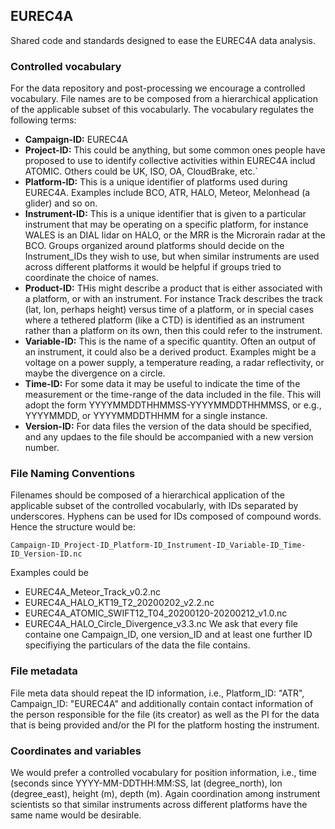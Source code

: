 ## EUREC4A
Shared code and standards designed to ease the EUREC4A data analysis.

### Controlled vocabulary
For the data repository and post-processing we encourage a controlled vocabulary.  File names are to be composed from a hierarchical application of the applicable subset of this vocabularly.  The vocabulary regulates the following terms:

  * **Campaign-ID:**  EUREC4A
  * **Project-ID:**  This could be anything, but some common ones people have proposed to use to identify collective activities within EUREC4A includ ATOMIC.  Others could be UK, ISO, OA, CloudBrake, etc.`
  * **Platform-ID:**  This is a unique identifier of platforms used during EUREC4A.  Examples include BCO, ATR, HALO, Meteor, Melonhead (a glider) and so on.
  * **Instrument-ID:**  This is a unique identifier that is given to a particular instrument that may be operating on a specific platform, for instance WALES is an DIAL lidar on HALO, or the MRR is the Microrain radar at the BCO.  Groups organized around platforms should decide on the Instrument_IDs they wish to use, but when similar instruments are used across different platforms it would be helpful if groups tried to coordinate the choice of names.
  * **Product-ID:**  THis might describe a product that is either associated with a platform, or with an instrument.   For instance Track describes the track (lat, lon, perhaps height) versus time of a platform, or in special cases where a tethered platform (like a CTD) is identified as an instrument rather than a platform on its own, then this could refer to the instrument.
  * **Variable-ID:** This is the name of a specific quantity.  Often an output of an instrument, it could also be a derived product.  Examples might be a voltage on a power supply, a temperature reading, a radar reflectivity, or maybe the divergence on a circle. 
  * **Time-ID:** For some data it may be useful to indicate the time of the measurement or the time-range of the data included in the file.  This will adopt the form YYYYMMDDTHHMMSS-YYYYMMDDTHHMMSS, or e.g., YYYYMMDD, or YYYYMMDDTHHMM for a single instance. 
 * **Version-ID:** For data files the version of the data should be specified, and any updaes to the file should be accompanied with a new version number. 

### File Naming Conventions

Filenames should be composed of a hierarchical application of the applicable subset of the controlled vocabularly, with IDs separated by underscores.  Hyphens can be used for IDs composed of compound words.  Hence the structure would be:

`Campaign-ID_Project-ID_Platform-ID_Instrument-ID_Variable-ID_Time-ID_Version-ID.nc`

Examples could be
  - EUREC4A_Meteor_Track_v0.2.nc
  - EUREC4A_HALO_KT19_T2_20200202_v2.2.nc  
  - EUREC4A_ATOMIC_SWIFT12_T04_20200120-20200212_v1.0.nc
  - EUREC4A_HALO_Circle_Divergence_v3.3.nc
We ask that every file containe one Campaign_ID, one version_ID and at least one further ID specifiying the particulars of the data the file contains.

### File metadata

File meta data should repeat the ID information, i.e., Platform_ID: "ATR", Campaign_ID: "EUREC4A" and additionally contain contact information of the person responsible for the file (its creator) as well as the PI for the data that is being provided and/or the PI for the platform hosting the instrument.

### Coordinates and variables

We would prefer a controlled vocabulary for position information, i.e., time (seconds since YYYY-MM-DDTHH:MM:SS, lat (degree_north), lon (degree_east), height (m), depth (m).  Again coordination among instrument scientists so that similar instruments across different platforms have the same name would be desirable.
